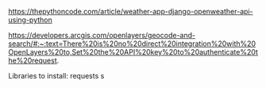 https://thepythoncode.com/article/weather-app-django-openweather-api-using-python

https://developers.arcgis.com/openlayers/geocode-and-search/#:~:text=There%20is%20no%20direct%20integration%20with%20OpenLayers%20to,Set%20the%20API%20key%20to%20authenticate%20the%20request.

Libraries to install:
requests
s